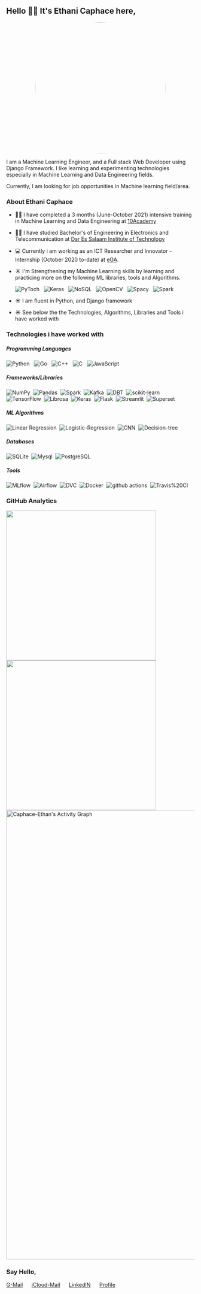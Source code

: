 ## Hello 👋🏾 It's Ethani Caphace here,
<p align="center">
<img width="350px" src="https://github.com/Caphace-Ethan/Ethani_Caphace/blob/main/Ethani_Caphace01.png" style="max-width: 100%;border-radius: 200px;">
</p>
I am a Machine Learning Engineer, and a Full stack Web Developer using Django Framework. 
I like learning and experimenting technologies especially in Machine Learning and Data Engineering fields.

Currently, I am looking for job opportunities in Machine learning field/area.

### About Ethani Caphace

- :man_student: I have completed a 3 months (June-October 2021) intensive training in Machine Learning and Data Engineering at [10Academy](https://www.10academy.org)
- :man_student: I have studied Bachelor's of Engineering in Electronics and Telecommunication at [Dar Es Salaam Institute of Technology](https://www.dit.ac.tz)
- 💻 Currently i am working as an ICT Researcher and Innovator - Internship (October 2020 to-date) at [eGA](https://www.ega.go.tz). 
- ☀️ I'm Strengthening my Machine Learning skills by learning and practicing more on the following ML libraries, tools and Algorithms.
    
    ![PyToch](https://img.shields.io/badge/PyToch-blue)&nbsp;&nbsp; ![Keras](https://img.shields.io/badge/Keras-yellow)&nbsp;&nbsp; 
    ![NoSQL](https://img.shields.io/badge/NoSQL-blue)&nbsp;&nbsp; ![OpenCV](https://img.shields.io/badge/OpenCV-yellow)&nbsp;&nbsp; 
    ![Spacy](https://img.shields.io/badge/Spacy-blue)&nbsp;&nbsp; ![Spark](https://img.shields.io/badge/Spark-yellow)&nbsp;&nbsp;
    
- ☀️ I am fluent in Python, and Django framework
- ☀️ See below the the Technologies,  Algorithms, Libraries and Tools i have worked with

### Technologies i have worked with
##### Programming Languages
![Python](https://img.shields.io/badge/-Python-05122A?style=flat&logo=python)&nbsp;&nbsp;
![Go](https://img.shields.io/badge/Go-GoLang-blue)&nbsp;&nbsp;
![C++](https://img.shields.io/badge/-C++-05122A?style=flat&logo=C%2B%2B)&nbsp;&nbsp;
![C](https://img.shields.io/badge/-C-05122A?style=flat&logo=C%2B%2B)&nbsp;&nbsp;
![JavaScript](https://img.shields.io/badge/-JavaScript-05122A?style=flat&logo=javascript)&nbsp;

##### Frameworks/Libraries
![NumPy](https://img.shields.io/badge/-NumPy-05122A?style=flat&logo=NumPy)&nbsp;
![Pandas](https://img.shields.io/badge/-Pandas-05122A?style=flat&logo=Pandas)&nbsp;
![Spark](https://img.shields.io/badge/-Spark-05122A?style=flat&logo=Spark)&nbsp;
![Kafka](https://img.shields.io/badge/-Kafka-05122A?style=flat&logo=Kafka)&nbsp;
![DBT](https://img.shields.io/badge/-DBT-05122A?style=flat&logo=DBT)&nbsp;
![scikit-learn](https://img.shields.io/badge/-scikit%20learn-05122A?style=flat&logo=scikit%20learn)&nbsp;
![TensorFlow](https://img.shields.io/badge/-TensorFlow-05122A?style=flat&logo=TensorFlow)&nbsp;
![Librosa](https://img.shields.io/badge/-Librosa-05122A?style=flat&logo=Librosa)&nbsp;
![Keras](https://img.shields.io/badge/-Keras-05122A?style=flat&logo=Keras)&nbsp;
![Flask](https://img.shields.io/badge/-Flask-05122A?style=flat&logo=Flask)&nbsp;
![Streamlit](https://img.shields.io/badge/-Streamlit-05122A?style=flat&logo=Streamlit)&nbsp;
![Superset](https://img.shields.io/badge/-Superset-05122A?style=flat&logo=Superset)&nbsp;


##### ML Algorithms
![Linear Regression](https://img.shields.io/badge/-Linear--Regression-blue)&nbsp;
![Logistic-Regression](https://img.shields.io/badge/-Logistic--Regression-blue)&nbsp;
![CNN](https://img.shields.io/badge/-CNN-05122A?style=flat&logo=CNN)&nbsp;
![Decision-tree](https://img.shields.io/badge/-Decision--tree-blue)&nbsp;


##### Databases
![SQLite](https://img.shields.io/badge/-SQLite-05122A?style=flat&logo=SQLite)&nbsp;
![Mysql](https://img.shields.io/badge/-Mysql-05122A?style=flat&logo=Mysql)&nbsp;
![PostgreSQL](https://img.shields.io/badge/-PostgreSQL-05122A?style=flat&logo=PostgreSQL)&nbsp;

##### Tools
![MLflow](https://img.shields.io/badge/-MLflow-05122A?style=flat&logo=MLflow)&nbsp;
![Airflow](https://img.shields.io/badge/-Airflow-05122A?style=flat&logo=Airflow)&nbsp;
![DVC](https://img.shields.io/badge/-DVC-05122A?style=flat&logo=DVC)&nbsp;
![Docker](https://img.shields.io/badge/-Docker-05122A?style=flat&logo=Docker)&nbsp;
![github actions](https://img.shields.io/badge/-GitHub%20Actions-05122A?style=flat&logo=GitHub%20Actions)&nbsp;
![Travis%20CI](https://img.shields.io/badge/-Travis%20CI-05122A?style=flat&logo=Travis%20CI)&nbsp;


### GitHub Analytics
<p align="left">
  <a href="https://github.com/Caphace-Ethan">
    <img width="400px" src="https://github-readme-stats-eight-theta.vercel.app/api?username=Caphace-Ethan&show_icons=true&theme=react&include_all_commits=true&count_private=true&hide_border=true&bg_color=060B0D"/>
    <img width="400px" src="https://github-readme-streak-stats.herokuapp.com?user=Caphace-Ethan&theme=black-ice&hide_border=true&stroke=0000&background=060B0D">
  </a>
  <a href="https://github.com/Caphace-Ethan"><img alt="Caphace-Ethan's Activity Graph"  width="1200px" src="https://activity-graph.herokuapp.com/graph?username=Caphace-Ethan&theme=react-dark&hide_border=true" /></a>
</p>

### Say Hello,
<p align="left">
    <a href="mailto:ethancaphace@gmail.com">G-Mail</a> &nbsp;&nbsp;&nbsp;&nbsp;
    <a href="mailto:ethancaphace@icloud.com">iCloud-Mail</a> &nbsp;&nbsp;&nbsp;&nbsp;
    <a href="https://www.linkedin.com/in/ethani-caphace-697464158">LinkedIN</a> &nbsp;&nbsp;&nbsp;&nbsp;
    <a href="https://www.sites.google/view/ethani">Profile</a> &nbsp;&nbsp;&nbsp;&nbsp;
</p>
